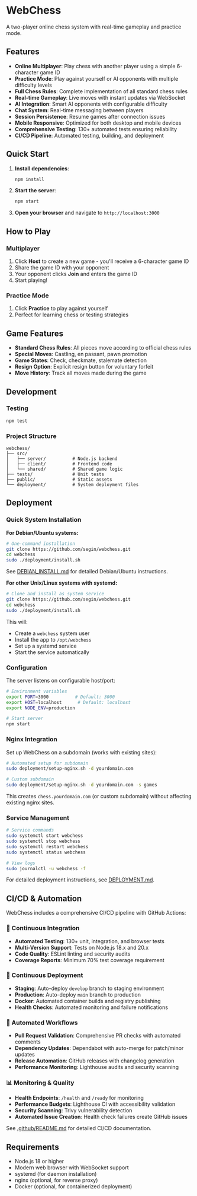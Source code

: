 # WebChess

A two-player online chess system with real-time gameplay and practice mode.

## Features

- **Online Multiplayer**: Play chess with another player using a simple 6-character game ID
- **Practice Mode**: Play against yourself or AI opponents with multiple difficulty levels
- **Full Chess Rules**: Complete implementation of all standard chess rules
- **Real-time Gameplay**: Live moves with instant updates via WebSocket
- **AI Integration**: Smart AI opponents with configurable difficulty
- **Chat System**: Real-time messaging between players
- **Session Persistence**: Resume games after connection issues
- **Mobile Responsive**: Optimized for both desktop and mobile devices
- **Comprehensive Testing**: 130+ automated tests ensuring reliability
- **CI/CD Pipeline**: Automated testing, building, and deployment

## Quick Start

1. **Install dependencies**:
   ```bash
   npm install
   ```

2. **Start the server**:
   ```bash
   npm start
   ```

3. **Open your browser** and navigate to `http://localhost:3000`

## How to Play

### Multiplayer
1. Click **Host** to create a new game - you'll receive a 6-character game ID
2. Share the game ID with your opponent
3. Your opponent clicks **Join** and enters the game ID
4. Start playing!

### Practice Mode
1. Click **Practice** to play against yourself
2. Perfect for learning chess or testing strategies

## Game Features

- **Standard Chess Rules**: All pieces move according to official chess rules
- **Special Moves**: Castling, en passant, pawn promotion
- **Game States**: Check, checkmate, stalemate detection
- **Resign Option**: Explicit resign button for voluntary forfeit
- **Move History**: Track all moves made during the game

## Development

### Testing
```bash
npm test
```

### Project Structure
```
webchess/
├── src/
│   ├── server/          # Node.js backend
│   ├── client/          # Frontend code
│   └── shared/          # Shared game logic
├── tests/               # Unit tests
├── public/              # Static assets
└── deployment/          # System deployment files
```

## Deployment

### Quick System Installation

**For Debian/Ubuntu systems:**

```bash
# One-command installation
git clone https://github.com/segin/webchess.git
cd webchess
sudo ./deployment/install.sh
```

See [DEBIAN_INSTALL.md](DEBIAN_INSTALL.md) for detailed Debian/Ubuntu instructions.

**For other Unix/Linux systems with systemd:**

```bash
# Clone and install as system service
git clone https://github.com/segin/webchess.git
cd webchess
sudo ./deployment/install.sh
```

This will:
- Create a `webchess` system user
- Install the app to `/opt/webchess`
- Set up a systemd service
- Start the service automatically

### Configuration

The server listens on configurable host/port:

```bash
# Environment variables
export PORT=3000          # Default: 3000
export HOST=localhost      # Default: localhost
export NODE_ENV=production

# Start server
npm start
```

### Nginx Integration

Set up WebChess on a subdomain (works with existing sites):

```bash
# Automated setup for subdomain
sudo deployment/setup-nginx.sh -d yourdomain.com

# Custom subdomain
sudo deployment/setup-nginx.sh -d yourdomain.com -s games
```

This creates `chess.yourdomain.com` (or custom subdomain) without affecting existing nginx sites.

### Service Management

```bash
# Service commands
sudo systemctl start webchess
sudo systemctl stop webchess
sudo systemctl restart webchess
sudo systemctl status webchess

# View logs
sudo journalctl -u webchess -f
```

For detailed deployment instructions, see [DEPLOYMENT.md](DEPLOYMENT.md).

## CI/CD & Automation

WebChess includes a comprehensive CI/CD pipeline with GitHub Actions:

### 🔄 Continuous Integration
- **Automated Testing**: 130+ unit, integration, and browser tests
- **Multi-Version Support**: Tests on Node.js 18.x and 20.x
- **Code Quality**: ESLint linting and security audits
- **Coverage Reports**: Minimum 70% test coverage requirement

### 🚀 Continuous Deployment
- **Staging**: Auto-deploy `develop` branch to staging environment
- **Production**: Auto-deploy `main` branch to production
- **Docker**: Automated container builds and registry publishing
- **Health Checks**: Automated monitoring and failure notifications

### 🔧 Automated Workflows
- **Pull Request Validation**: Comprehensive PR checks with automated comments
- **Dependency Updates**: Dependabot with auto-merge for patch/minor updates
- **Release Automation**: GitHub releases with changelog generation
- **Performance Monitoring**: Lighthouse audits and security scanning

### 📊 Monitoring & Quality
- **Health Endpoints**: `/health` and `/ready` for monitoring
- **Performance Budgets**: Lighthouse CI with accessibility validation
- **Security Scanning**: Trivy vulnerability detection
- **Automated Issue Creation**: Health check failures create GitHub issues

See [.github/README.md](.github/README.md) for detailed CI/CD documentation.

## Requirements

- Node.js 18 or higher
- Modern web browser with WebSocket support
- systemd (for daemon installation)
- nginx (optional, for reverse proxy)
- Docker (optional, for containerized deployment)